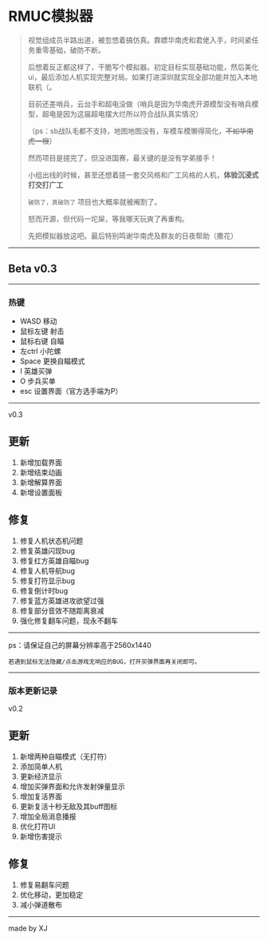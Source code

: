 # RMUC模拟器

>视觉组成员半路出道，被忽悠着搞仿真。靠嫖华南虎和君佬入手，时间紧任务重零基础，破防不断。
>
>后想着反正都这样了，干脆写个模拟器。初定目标实现基础功能，然后美化ui，最后添加人机实现完整对局。如果打进深圳就实现全部功能并加入本地联机（。
>
>目前还差哨兵，云台手和超电没做（哨兵是因为华南虎开源模型没有哨兵模型，超电是因为这届超电摆大烂所以符合战队真实情况）
>
>（ps：sb战队毛都不支持，地图地图没有，车模车模懒得简化，~~不如华南虎一根~~）
>
>然而项目是搓完了，但没进国赛，最关键的是没有学弟接手！
>
>小组出线的时候，甚至还想着搓一套交风格和广工风格的人机，**体验沉浸式打交打广工**
>
>`破防了，真破防了` 项目也大概率就被阉割了。
>
>怒而开源，但代码一坨屎，等我哪天玩爽了再重构。
>
>先把模拟器放这吧。最后特别鸣谢华南虎及群友的日夜帮助（撒花）
---
## Beta v0.3
---
### 热键
* WASD 移动
* 鼠标左键 射击
* 鼠标右键 自瞄
* 左ctrl 小陀螺
* Space  更换自瞄模式
* I  英雄买弹
* O  步兵买单
* esc 设置界面（官方选手端为P）
---
v0.3
## 更新
1. 新增加载界面
2. 新增结束动画
3. 新增解算界面
4. 新增设置面板

## 修复
1. 修复人机状态机问题
2. 修复英雄闪现bug
3. 修复红方英雄自瞄bug
4. 修复人机导航bug
5. 修复打符显示bug
6. 修复倒计时bug
7. 修复蓝方英雄进攻欲望过强
8. 修复部分音效不随距离衰减
9. 强化修复翻车问题，现永不翻车
---
ps：请保证自己的屏幕分辨率高于2560x1440

    若遇到鼠标无法隐藏/点击游戏无响应的BUG，打开买弹界面再关闭即可。
---
### 版本更新记录

v0.2
## 更新
1. 新增两种自瞄模式（无打符）
2. 添加简单人机
3. 更新经济显示
4. 增加买弹界面和允许发射弹量显示
5. 增加复活界面
6. 更新复活十秒无敌及其buff图标
7. 增加全局消息播报
8. 优化打符UI
9. 新增伤害提示

## 修复
1. 修复易翻车问题
2. 优化移动，更加稳定
3. 减小弹道散布
---
made by XJ
